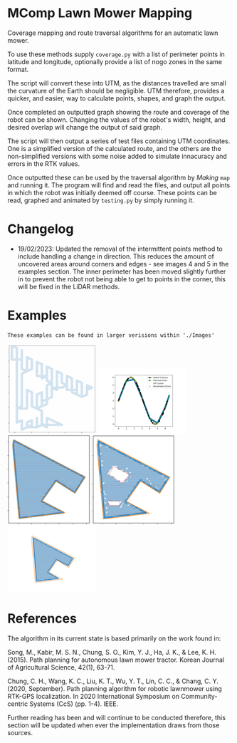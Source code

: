 # MComp Lawn Mower Mapping
 
 Coverage mapping and route traversal algorithms for an automatic lawn mower.
 
 To use these methods supply `coverage.py` with a list of perimeter points in 
 latitude and longitude, optionally provide a list of nogo zones in the same format.
 
 The script will convert these into UTM, as the distances travelled are small 
 the curvature of the Earth should be negligible. UTM therefore, provides a quicker,
 and easier, way to calculate points, shapes, and graph the output. 
 
 Once completed an outputted graph showing the route and coverage of the robot can be shown.
 Changing the values of the robot's width, height, and desired overlap will change the output of said graph.
 
 The script will then output a series of test files containing UTM coordinates. One is a simplified version
 of the calculated route, and the others are the non-simplified versions with some noise added to simulate
 innacuracy and errors in the RTK values. 
 
 Once outputted these can be used by the traversal algorithm by *Making* `map` and running it. 
 The program will find and read the files, and output all points in which the robot was initially
 deemed off course. These points can be read, graphed and animated by `testing.py` by simply 
 running it.
 
# Changelog

  * 19/02/2023: Updated the removal of the intermittent points method to include handling a change in direction. This reduces the amount of uncovered areas around corners and edges - see images 4 and 5 in the examples section. The inner perimeter has been moved slightly further in to prevent the robot not being able to get to points in the corner, this will be fixed in the LiDAR methods.
  
# Examples 

	These examples can be found in larger verisions within './Images'

![Testing_Traversal_Mapping_Animated](./Images/Traversal_Test_SM.gif)
![Testing_Traversal_Mapping_Animated](./Images/Traversal_Sine_SM.png)
![Testing_Traversal_Mapping_Animated](./Images/Garden_Example_SM.png)
![Testing_Traversal_Mapping_Animated](./Images/Nogo_Zones_SM.png)
![Testing_Traversal_Mapping_Animated](./Images/Direction_Change_Route_SM.png)

# References

The algorithm in its current state is based primarily on the work found in:

Song, M., Kabir, M. S. N., Chung, S. O., Kim, Y. J., Ha, J. K., & Lee, K. H. (2015). Path planning for autonomous lawn mower tractor. Korean Journal of Agricultural Science, 42(1), 63-71.

Chung, C. H., Wang, K. C., Liu, K. T., Wu, Y. T., Lin, C. C., & Chang, C. Y. (2020, September). Path planning algorithm for robotic lawnmower using RTK-GPS localization. In 2020 International Symposium on Community-centric Systems (CcS) (pp. 1-4). IEEE.

Further reading has been and will continue to be conducted therefore, this section will be updated when ever the implementation draws from those sources.
